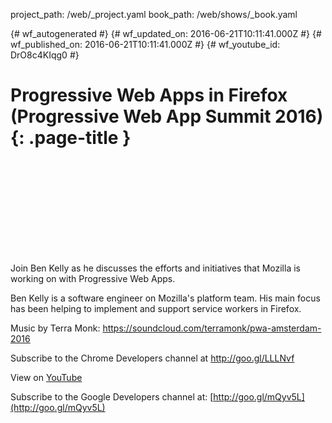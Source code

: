 project_path: /web/_project.yaml
book_path: /web/shows/_book.yaml

{# wf_autogenerated #}
{# wf_updated_on: 2016-06-21T10:11:41.000Z #}
{# wf_published_on: 2016-06-21T10:11:41.000Z #}
{# wf_youtube_id: DrO8c4KIqg0 #}

# Progressive Web Apps in Firefox (Progressive Web App Summit 2016) {: .page-title }


<div class="video-wrapper">
  <iframe class="devsite-embedded-youtube-video" data-video-id="DrO8c4KIqg0"
          data-autohide="1" data-showinfo="0" frameborder="0" allowfullscreen>
  </iframe>
</div>

Join Ben Kelly as he discusses the efforts and initiatives that Mozilla is working on with Progressive Web Apps.

Ben Kelly is a software engineer on Mozilla&#x27;s platform team. His main focus has been helping to implement and support service workers in Firefox.

Music by Terra Monk: https://soundcloud.com/terramonk/pwa-amsterdam-2016

Subscribe to the Chrome Developers channel at http://goo.gl/LLLNvf

View on [YouTube](https://youtu.be/DrO8c4KIqg0)

Subscribe to the Google Developers channel at: [http://goo.gl/mQyv5L](http://goo.gl/mQyv5L)
